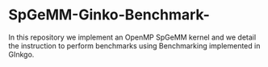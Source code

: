 # SpGeMM-Ginko-Benchmark-
In this repository we implement an OpenMP SpGeMM kernel and we detail the instruction to perform benchmarks using Benchmarking implemented in GInkgo. 
